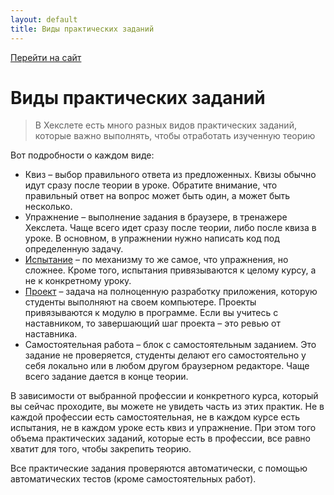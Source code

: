 ```yaml
---
layout: default
title: Виды практических заданий
---
```


[Перейти на сайт](https://ru.hexlet.io)

# Виды практических заданий

> В Хекслете есть много разных видов практических заданий, которые важно выполнять, чтобы отработать изученную теорию

Вот подробности о каждом виде:

* Квиз – выбор правильного ответа из предложенных. Квизы обычно идут сразу после теории в уроке. Обратите внимание, что правильный ответ на вопрос может быть один, а может быть несколько.
* Упражнение – выполнение задания в браузере, в тренажере Хекслета. Чаще всего идет сразу после теории, либо после квиза в уроке. В основном, в упражнении нужно написать код под определенную задачу.
* [Испытание](https://help.hexlet.io/article/20535) – по механизму то же самое, что упражнения, но сложнее. Кроме того, испытания привязываются к целому курсу, а не к конкретному уроку.
* [Проект](https://help.hexlet.io/article/20631) – задача на полноценную разработку приложения, которую студенты выполняют на своем компьютере. Проекты привязываются к модулю в программе. Если вы учитесь с наставником, то завершающий шаг проекта – это ревью от наставника.
* Самостоятельная работа – блок с самостоятельным заданием. Это задание не проверяется, студенты делают его самостоятельно у себя локально или в любом другом браузерном редакторе. Чаще всего задание дается в конце теории.

В зависимости от выбранной профессии и конкретного курса, который вы сейчас проходите, вы можете не увидеть часть из этих практик. Не в каждой профессии есть самостоятельная, не в каждом курсе есть испытания, не в каждом уроке есть квиз и упражнение. При этом того объема практических заданий, которые есть в профессии, все равно хватит для того, чтобы закрепить теорию.

Все практические задания проверяются автоматически, с помощью автоматических тестов (кроме самостоятельных работ).
